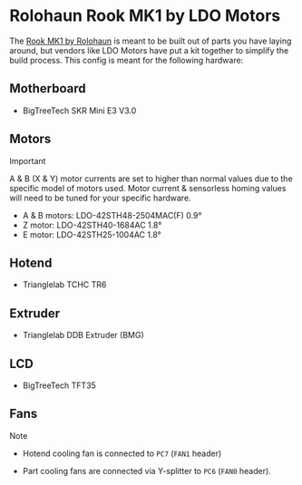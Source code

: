 # Rolohaun Rook MK1 by LDO Motors

The [Rook MK1 by Rolohaun](https://www.printables.com/model/387431-rook-mk1-3d-printer) is meant to be built out of parts you have laying around, but vendors like LDO Motors have put a kit together to simplify the build process. This config is meant for the following hardware:

## Motherboard

* BigTreeTech SKR Mini E3 V3.0

## Motors

> [!IMPORTANT]
> A & B (X & Y) motor currents are set to higher than normal values due to the specific model of motors used. Motor current & sensorless homing values will need to be tuned for your specific hardware.

* A & B motors: LDO-42STH48-2504MAC(F) 0.9°
* Z motor: LDO-42STH40-1684AC 1.8°
* E motor: LDO-42STH25-1004AC 1.8°

## Hotend

 * Trianglelab TCHC TR6

## Extruder

 * Trianglelab DDB Extruder (BMG)

## LCD

* BigTreeTech TFT35

## Fans

> [!NOTE]
> * Hotend cooling fan is connected to `PC7` (`FAN1` header)
>
> * Part cooling fans are connected via Y-splitter to `PC6` (`FAN0` header).
